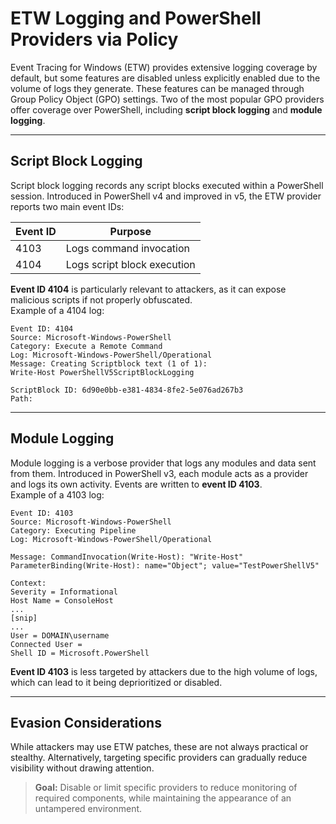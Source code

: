 # ETW Logging and PowerShell Providers via Policy

Event Tracing for Windows (ETW) provides extensive logging coverage by default, but some features are disabled unless explicitly enabled due to the volume of logs they generate. These features can be managed through Group Policy Object (GPO) settings. Two of the most popular GPO providers offer coverage over PowerShell, including **script block logging** and **module logging**.

---

## Script Block Logging

Script block logging records any script blocks executed within a PowerShell session. Introduced in PowerShell v4 and improved in v5, the ETW provider reports two main event IDs:

| Event ID | Purpose                    |
|----------|----------------------------|
| 4103     | Logs command invocation    |
| 4104     | Logs script block execution|

**Event ID 4104** is particularly relevant to attackers, as it can expose malicious scripts if not properly obfuscated.  
Example of a 4104 log:

```
Event ID: 4104
Source: Microsoft-Windows-PowerShell
Category: Execute a Remote Command
Log: Microsoft-Windows-PowerShell/Operational
Message: Creating Scriptblock text (1 of 1):
Write-Host PowerShellV5ScriptBlockLogging

ScriptBlock ID: 6d90e0bb-e381-4834-8fe2-5e076ad267b3
Path:
```

---

## Module Logging

Module logging is a verbose provider that logs any modules and data sent from them. Introduced in PowerShell v3, each module acts as a provider and logs its own activity. Events are written to **event ID 4103**.  
Example of a 4103 log:

```
Event ID: 4103
Source: Microsoft-Windows-PowerShell
Category: Executing Pipeline
Log: Microsoft-Windows-PowerShell/Operational

Message: CommandInvocation(Write-Host): "Write-Host"
ParameterBinding(Write-Host): name="Object"; value="TestPowerShellV5"

Context:
Severity = Informational
Host Name = ConsoleHost
...
[snip]
...
User = DOMAIN\username
Connected User =
Shell ID = Microsoft.PowerShell
```

**Event ID 4103** is less targeted by attackers due to the high volume of logs, which can lead to it being deprioritized or disabled.

---

## Evasion Considerations

While attackers may use ETW patches, these are not always practical or stealthy. Alternatively, targeting specific providers can gradually reduce visibility without drawing attention.

> **Goal:** Disable or limit specific providers to reduce monitoring of required components, while maintaining the appearance of an untampered environment.
